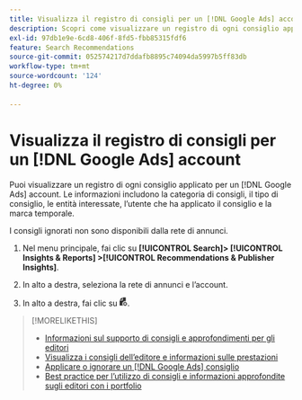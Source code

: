 ```yaml
---
title: Visualizza il registro di consigli per un [!DNL Google Ads] account
description: Scopri come visualizzare un registro di ogni consiglio applicato per un [!DNL Google Ads] account.
exl-id: 97db1e9e-6cd8-406f-8fd5-fbb85315fdf6
feature: Search Recommendations
source-git-commit: 052574217d7ddafb8895c74094da5997b5ff83db
workflow-type: tm+mt
source-wordcount: '124'
ht-degree: 0%

---
```


# Visualizza il registro di consigli per un [!DNL Google Ads] account

Puoi visualizzare un registro di ogni consiglio applicato per un [!DNL Google Ads] account. Le informazioni includono la categoria di consigli, il tipo di consiglio, le entità interessate, l’utente che ha applicato il consiglio e la marca temporale.

I consigli ignorati non sono disponibili dalla rete di annunci.

1. Nel menu principale, fai clic su **[!UICONTROL Search]> [!UICONTROL Insights & Reports] >[!UICONTROL Recommendations & Publisher Insights]**.

1. In alto a destra, seleziona la rete di annunci e l’account.

1. In alto a destra, fai clic su ![Registri consigli](/help/search-social-commerce/assets/recommendations-log-view.png "Registri consigli").

>[!MORELIKETHIS]
>
>* [Informazioni sul supporto di consigli e approfondimenti per gli editori](recommendation-support.md)
>* [Visualizza i consigli dell’editore e informazioni sulle prestazioni](recommendation-view.md)
>* [Applicare o ignorare un [!DNL Google Ads] consiglio](google-recommendation-apply-dismiss.md)
>* [Best practice per l’utilizzo di consigli e informazioni approfondite sugli editori con i portfolio](recommendation-best-practices.md)
